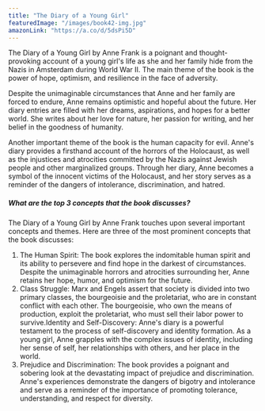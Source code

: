 ```yaml
---
title: "The Diary of a Young Girl"
featuredImage: "/images/book42-img.jpg"
amazonLink: "https://a.co/d/5dsPi5D"
---
```


<!-- Main Theme Details -->

The Diary of a Young Girl by Anne Frank is a poignant and
thought-provoking account of a young girl's life as she and her
family hide from the Nazis in Amsterdam during World War II. The
main theme of the book is the power of hope, optimism, and
resilience in the face of adversity.

Despite the unimaginable circumstances that Anne and her family are
forced to endure, Anne remains optimistic and hopeful about the
future. Her diary entries are filled with her dreams, aspirations,
and hopes for a better world. She writes about her love for nature,
her passion for writing, and her belief in the goodness of humanity.

Another important theme of the book is the human capacity for evil.
Anne's diary provides a firsthand account of the horrors of the
Holocaust, as well as the injustices and atrocities committed by the
Nazis against Jewish people and other marginalized groups. Through
her diary, Anne becomes a symbol of the innocent victims of the
Holocaust, and her story serves as a reminder of the dangers of
intolerance, discrimination, and hatred.

##### What are the top 3 concepts that the book discusses?

The Diary of a Young Girl by Anne Frank touches upon several
important concepts and themes. Here are three of the most prominent
concepts that the book discusses:

1. The Human Spirit: The book explores the indomitable human spirit
   and its ability to persevere and find hope in the darkest of
   circumstances. Despite the unimaginable horrors and atrocities
   surrounding her, Anne retains her hope, humor, and optimism for
   the future.
1. Class Struggle: Marx and Engels assert that society is divided
   into two primary classes, the bourgeoisie and the proletariat, who
   are in constant conflict with each other. The bourgeoisie, who own
   the means of production, exploit the proletariat, who must sell
   their labor power to survive.Identity and Self-Discovery: Anne's
   diary is a powerful testament to the process of self-discovery and
   identity formation. As a young girl, Anne grapples with the
   complex issues of identity, including her sense of self, her
   relationships with others, and her place in the world.
1. Prejudice and Discrimination: The book provides a poignant and
   sobering look at the devastating impact of prejudice and
   discrimination. Anne's experiences demonstrate the dangers of
   bigotry and intolerance and serve as a reminder of the importance
   of promoting tolerance, understanding, and respect for diversity.
